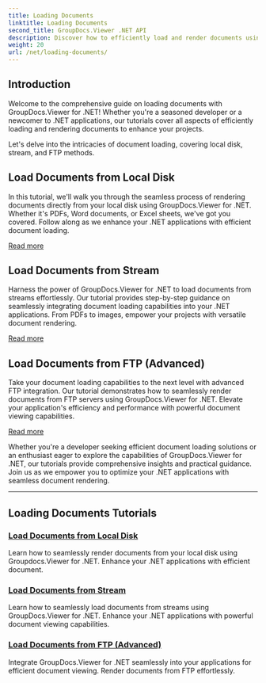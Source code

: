 ```yaml
---
title: Loading Documents
linktitle: Loading Documents
second_title: GroupDocs.Viewer .NET API
description: Discover how to efficiently load and render documents using GroupDocs.Viewer .NET. Explore local disk, stream, and FTP loading tutorials for enhanced .NET apps.
weight: 20
url: /net/loading-documents/
---
```

## Introduction

Welcome to the comprehensive guide on loading documents with GroupDocs.Viewer for .NET! Whether you're a seasoned developer or a newcomer to .NET applications, our tutorials cover all aspects of efficiently loading and rendering documents to enhance your projects.

Let's delve into the intricacies of document loading, covering local disk, stream, and FTP methods.

## Load Documents from Local Disk

In this tutorial, we'll walk you through the seamless process of rendering documents directly from your local disk using GroupDocs.Viewer for .NET. Whether it's PDFs, Word documents, or Excel sheets, we've got you covered. Follow along as we enhance your .NET applications with efficient document loading.

[Read more](./loading-document-local-disk/)

## Load Documents from Stream

Harness the power of GroupDocs.Viewer for .NET to load documents from streams effortlessly. Our tutorial provides step-by-step guidance on seamlessly integrating document loading capabilities into your .NET applications. From PDFs to images, empower your projects with versatile document rendering.

[Read more](./loading-document-stream/)

## Load Documents from FTP (Advanced)

Take your document loading capabilities to the next level with advanced FTP integration. Our tutorial demonstrates how to seamlessly render documents from FTP servers using GroupDocs.Viewer for .NET. Elevate your application's efficiency and performance with powerful document viewing capabilities.

[Read more](./loading-document-ftp/)

Whether you're a developer seeking efficient document loading solutions or an enthusiast eager to explore the capabilities of GroupDocs.Viewer for .NET, our tutorials provide comprehensive insights and practical guidance. Join us as we empower you to optimize your .NET applications with seamless document rendering.

---
## Loading Documents Tutorials
### [Load Documents from Local Disk](./loading-document-local-disk/)
Learn how to seamlessly render documents from your local disk using Groupdocs.Viewer for .NET. Enhance your .NET applications with efficient document.
### [Load Documents from Stream](./loading-document-stream/)
Learn how to seamlessly load documents from streams using GroupDocs.Viewer for .NET. Enhance your .NET applications with powerful document viewing capabilities.
### [Load Documents from FTP (Advanced)](./loading-document-ftp/)
Integrate GroupDocs.Viewer for .NET seamlessly into your applications for efficient document viewing. Render documents from FTP effortlessly.